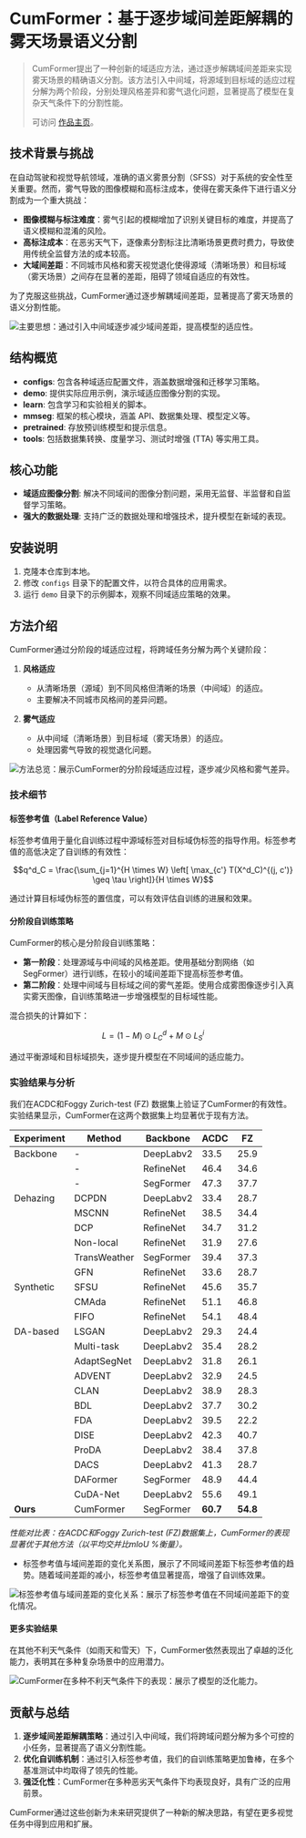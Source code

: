 # CumFormer：基于逐步域间差距解耦的雾天场景语义分割

> CumFormer提出了一种创新的域适应方法，通过逐步解耦域间差距来实现雾天场景的精确语义分割。该方法引入中间域，将源域到目标域的适应过程分解为两个阶段，分别处理风格差异和雾气退化问题，显著提高了模型在复杂天气条件下的分割性能。
> 
> 可访问 [作品主页](https://lbw15507.github.io/CumFormer/README.html)。

## 技术背景与挑战

在自动驾驶和视觉导航领域，准确的语义雾景分割（SFSS）对于系统的安全性至关重要。然而，雾气导致的图像模糊和高标注成本，使得在雾天条件下进行语义分割成为一个重大挑战：

- **图像模糊与标注难度**：雾气引起的模糊增加了识别关键目标的难度，并提高了语义模糊和混淆的风险。
- **高标注成本**：在恶劣天气下，逐像素分割标注比清晰场景更费时费力，导致使用传统全监督方法的成本较高。
- **大域间差距**：不同城市风格和雾天视觉退化使得源域（清晰场景）和目标域（雾天场景）之间存在显著的差距，阻碍了领域自适应的有效性。

为了克服这些挑战，CumFormer通过逐步解耦域间差距，显著提高了雾天场景的语义分割性能。

![主要思想：通过引入中间域逐步减少域间差距，提高模型的适应性。](image/README/1.png)

## 结构概览

- **configs**: 包含各种域适应配置文件，涵盖数据增强和迁移学习策略。
- **demo**: 提供实际应用示例，演示域适应图像分割的实现。
- **learn**: 包含学习和实验相关的脚本。
- **mmseg**: 框架的核心模块，涵盖 API、数据集处理、模型定义等。
- **pretrained**: 存放预训练模型和提示信息。
- **tools**: 包括数据集转换、度量学习、测试时增强 (TTA) 等实用工具。

## 核心功能

- **域适应图像分割**: 解决不同域间的图像分割问题，采用无监督、半监督和自监督学习策略。
- **强大的数据处理**: 支持广泛的数据处理和增强技术，提升模型在新域的表现。

## 安装说明

1. 克隆本仓库到本地。
2. 修改 `configs` 目录下的配置文件，以符合具体的应用需求。
3. 运行 `demo` 目录下的示例脚本，观察不同域适应策略的效果。

## 方法介绍

CumFormer通过分阶段的域适应过程，将跨域任务分解为两个关键阶段：

1. **风格适应**  
   - 从清晰场景（源域）到不同风格但清晰的场景（中间域）的适应。
   - 主要解决不同城市风格间的差异问题。

2. **雾气适应**  
   - 从中间域（清晰场景）到目标域（雾天场景）的适应。
   - 处理因雾气导致的视觉退化问题。

![方法总览：展示CumFormer的分阶段域适应过程，逐步减少风格和雾气差异。](image/README/4.png)

### 技术细节

#### 标签参考值（Label Reference Value）

标签参考值用于量化自训练过程中源域标签对目标域伪标签的指导作用。标签参考值的高低决定了自训练的有效性：

$$q^d_C = \frac{\sum_{j=1}^{H \times W} \left[ \max_{c'} T(X^d_C)^{(j, c')} \geq \tau \right]}{H \times W}$$

通过计算目标域伪标签的置信度，可以有效评估自训练的进展和效果。

#### 分阶段自训练策略

CumFormer的核心是分阶段自训练策略：

- **第一阶段**：处理源域与中间域的风格差距。使用基础分割网络（如SegFormer）进行训练，在较小的域间差距下提高标签参考值。
- **第二阶段**：处理中间域与目标域之间的雾气差距。使用合成雾图像逐步引入真实雾天图像，自训练策略进一步增强模型的目标域性能。

混合损失的计算如下：

$$L = (1-M) \odot L^d_C + M \odot L^i_S$$

通过平衡源域和目标域损失，逐步提升模型在不同域间的适应能力。

### 实验结果与分析

我们在ACDC和Foggy Zurich-test (FZ) 数据集上验证了CumFormer的有效性。实验结果显示，CumFormer在这两个数据集上均显著优于现有方法。

| Experiment   | Method        | Backbone   | ACDC  | FZ    |
|--------------|---------------|------------|-------|-------|
| Backbone     | -             | DeepLabv2  | 33.5  | 25.9  |
|              | -             | RefineNet  | 46.4  | 34.6  |
|              | -             | SegFormer  | 47.3  | 37.7  |
| Dehazing     | DCPDN         | DeepLabv2  | 33.4  | 28.7  |
|              | MSCNN         | RefineNet  | 38.5  | 34.4  |
|              | DCP           | RefineNet  | 34.7  | 31.2  |
|              | Non-local     | RefineNet  | 31.9  | 27.6  |
|              | TransWeather  | SegFormer  | 39.4  | 37.3  |
|              | GFN           | RefineNet  | 33.6  | 28.7  |
| Synthetic    | SFSU          | RefineNet  | 45.6  | 35.7  |
|              | CMAda         | RefineNet  | 51.1  | 46.8  |
|              | FIFO          | RefineNet  | 54.1  | 48.4  |
| DA-based     | LSGAN         | DeepLabv2  | 29.3  | 24.4  |
|              | Multi-task    | DeepLabv2  | 35.4  | 28.2  |
|              | AdaptSegNet   | DeepLabv2  | 31.8  | 26.1  |
|              | ADVENT        | DeepLabv2  | 32.9  | 24.5  |
|              | CLAN          | DeepLabv2  | 38.9  | 28.3  |
|              | BDL           | DeepLabv2  | 37.7  | 30.2  |
|              | FDA           | DeepLabv2  | 39.5  | 22.2  |
|              | DISE          | DeepLabv2  | 42.3  | 40.7  |
|              | ProDA         | DeepLabv2  | 38.4  | 37.8  |
|              | DACS          | DeepLabv2  | 41.3  | 28.7  |
|              | DAFormer      | SegFormer  | 48.9  | 44.4  |
|              | CuDA-Net      | DeepLabv2  | 55.6  | 49.1  |
| **Ours**     | CumFormer     | SegFormer  | **60.7** | **54.8** |

*性能对比表：在ACDC和Foggy Zurich-test (FZ)数据集上，CumFormer的表现显著优于其他方法（以平均交并比mIoU %衡量）。*

- 标签参考值与域间差距的变化关系图，展示了不同域间差距下标签参考值的趋势。随着域间差距的减小，标签参考值显著提高，增强了自训练效果。

![标签参考值与域间差距的变化关系：展示了标签参考值在不同域间差距下的变化情况。](image/README/3.png)

#### 更多实验结果

在其他不利天气条件（如雨天和雪天）下，CumFormer依然表现出了卓越的泛化能力，表明其在多种复杂场景中的应用潜力。

![CumFormer在多种不利天气条件下的表现：展示了模型的泛化能力。](image/README/5.png)

## 贡献与总结

1. **逐步域间差距解耦策略**：通过引入中间域，我们将跨域问题分解为多个可控的小任务，显著提高了语义分割性能。
2. **优化自训练机制**：通过引入标签参考值，我们的自训练策略更加鲁棒，在多个基准测试中均取得了领先的性能。
3. **强泛化性**：CumFormer在多种恶劣天气条件下均表现良好，具有广泛的应用前景。

CumFormer通过这些创新为未来研究提供了一种新的解决思路，有望在更多视觉任务中得到应用和扩展。